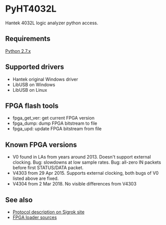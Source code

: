 # PyHT4032L

Hantek 4032L logic analyzer python access. 

## Requirements

[Python 2.7.x](https://www.python.org)

## Supported drivers

* Hantek original Windows driver
* LibUSB on Windows
* LibUSB on Linux

## FPGA flash tools

* fpga_get_ver: get current FPGA version
* fpga_dump: dump FPGA bitstream to file
* fpga_upd: update FPGA bitstream from file

## Known FPGA versions

* V0 found in LAs from years around 2013. Doesn't support external clocking. Bug: slowdowns at low sample rates. Bug: all-zero IN packets before first STATUS/DATA packet.
* V4303 from 29 Apr 2015. Supports external clocking, both bugs of V0 listed above are fixed.
* V4304 from 2 Mar 2018. No visible differences from V4303

## See also

- [Protocol description on Sigrok site](https://sigrok.org/wiki/Hantek_4032L)
- [FPGA loader sources](https://github.com/andy9a9/fx2eeprom/tree/master/fx2eeprom/FX2)
